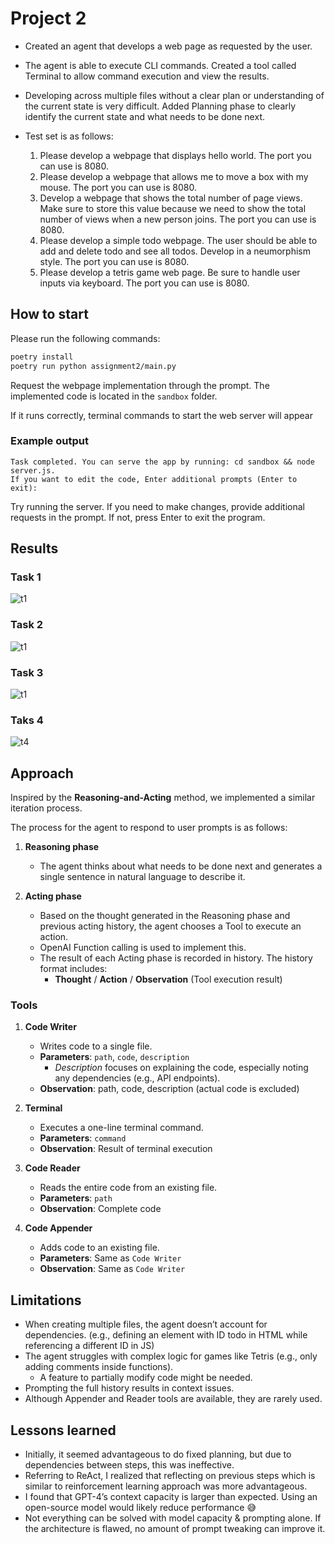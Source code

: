 # Project 2
- Created an agent that develops a web page as requested by the user.
- The agent is able to execute CLI commands. Created a tool called Terminal to allow command execution and view the results.
- Developing across multiple files without a clear plan or understanding of the current state is very difficult. Added Planning phase to clearly identify the current state and what needs to be done next.
  
- Test set is as follows:
    1. Please develop a webpage that displays hello world. The port you can use is 8080. 
    2. Please develop a webpage that allows me to move a box with my mouse. The port you can use is 8080. 
    3. Develop a webpage that shows the total number of page views. Make sure to store this value because we need to show the total number of views when a new person joins. The port you can use is 8080.
    4. Please develop a simple todo webpage. The user should be able to add and delete todo and see all todos. Develop in a neumorphism style. The port you can use is 8080.
    5. Please develop a tetris game web page. Be sure to handle user inputs via keyboard. The port you can use is 8080.

## How to start
Please run the following commands:
```bash
poetry install
poetry run python assignment2/main.py
```

Request the webpage implementation through the prompt. The implemented code is located in the `sandbox` folder.

If it runs correctly, terminal commands to start the web server will appear

### Example output
```
Task completed. You can serve the app by running: cd sandbox && node server.js.
If you want to edit the code, Enter additional prompts (Enter to exit): 
```

Try running the server. If you need to make changes, provide additional requests in the prompt. If not, press Enter to exit the program.


## Results
### Task 1
![t1](../assets/Task%201.png)
### Task 2
![t1](../assets/Task%202.png)
### Task 3
![t1](../assets/Task%203.png)
### Taks 4
![t4](../assets/Task%204.png)

## Approach
Inspired by the **Reasoning-and-Acting** method, we implemented a similar iteration process.

The process for the agent to respond to user prompts is as follows:

1. **Reasoning phase**
   - The agent thinks about what needs to be done next and generates a single sentence in natural language to describe it.

2. **Acting phase**
   - Based on the thought generated in the Reasoning phase and previous acting history, the agent chooses a Tool to execute an action.
   - OpenAI Function calling is used to implement this.
   - The result of each Acting phase is recorded in history. The history format includes:
     - **Thought** / **Action** / **Observation** (Tool execution result)

### Tools
1. **Code Writer**
   - Writes code to a single file.
   - **Parameters**: `path`, `code`, `description`
     - *Description* focuses on explaining the code, especially noting any dependencies (e.g., API endpoints).
   - **Observation**: path, code, description (actual code is excluded)

2. **Terminal**
   - Executes a one-line terminal command.
   - **Parameters**: `command`
   - **Observation**: Result of terminal execution

3. **Code Reader**
   - Reads the entire code from an existing file.
   - **Parameters**: `path`
   - **Observation**: Complete code

4. **Code Appender**
   - Adds code to an existing file.
   - **Parameters**: Same as `Code Writer`
   - **Observation**: Same as `Code Writer`

## Limitations
- When creating multiple files, the agent doesn’t account for dependencies. (e.g., defining an element with ID todo in HTML while referencing a different ID in JS)
- The agent struggles with complex logic for games like Tetris (e.g., only adding comments inside functions).
  - A feature to partially modify code might be needed.
- Prompting the full history results in context issues.
- Although Appender and Reader tools are available, they are rarely used.

## Lessons learned
- Initially, it seemed advantageous to do fixed planning, but due to dependencies between steps, this was ineffective.
- Referring to ReAct, I realized that reflecting on previous steps which is similar to reinforcement learning approach was more advantageous.
- I found that GPT-4’s context capacity is larger than expected. Using an open-source model would likely reduce performance 😅
- Not everything can be solved with model capacity & prompting alone. If the architecture is flawed, no amount of prompt tweaking can improve it.
